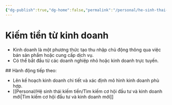 ```yaml
---
{"dg-publish":true,"dg-home":false,"permalink":"/personal/he-sinh-thai-kiem-tien/kiem-tien-tu-kinh-doanh/","dgPassFrontmatter":true,"noteIcon":"","updated":"2025-01-14T22:28:22.463+07:00"}
---
```


# Kiếm tiền từ kinh doanh
- Kinh doanh là một phương thức tạo thu nhập chủ động thông qua việc bán sản phẩm hoặc cung cấp dịch vụ.
- Có thể bắt đầu từ các doanh nghiệp nhỏ hoặc kinh doanh trực tuyến.

​## Hành động tiếp theo:
- Lên kế hoạch kinh doanh chi tiết và xác định mô hình kinh doanh phù hợp.
- [[Personal/Hệ sinh thái kiếm tiền/Tìm kiếm cơ hội đầu tư và kinh doanh mới\|Tìm kiếm cơ hội đầu tư và kinh doanh mới]]
